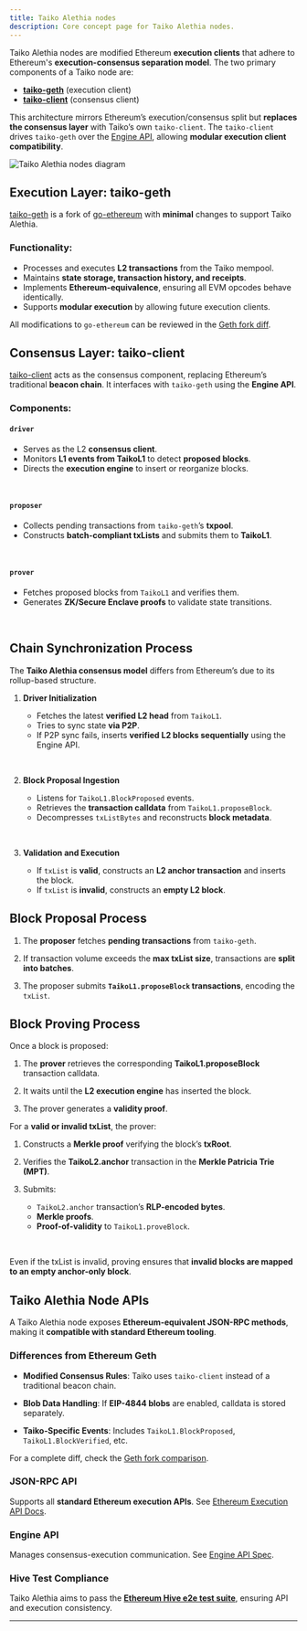 ```yaml
---
title: Taiko Alethia nodes
description: Core concept page for Taiko Alethia nodes.
---
```


Taiko Alethia nodes are modified Ethereum **execution clients** that adhere to Ethereum's **execution-consensus separation model**. The two primary components of a Taiko node are:

- **[taiko-geth](https://github.com/taikoxyz/taiko-geth)** (execution client)
- **[taiko-client](https://github.com/taikoxyz/taiko-client)** (consensus client)

This architecture mirrors Ethereum’s execution/consensus split but **replaces the consensus layer** with Taiko’s own `taiko-client`. The `taiko-client` drives `taiko-geth` over the [Engine API](https://github.com/ethereum/execution-apis/tree/main/src/engine), allowing **modular execution client compatibility**.

![Taiko Alethia nodes diagram](~/assets/content/docs/taiko-alethia-protocol/taiko-nodes.png)

## Execution Layer: taiko-geth

[taiko-geth](https://github.com/taikoxyz/taiko-geth) is a fork of [go-ethereum](https://github.com/ethereum/go-ethereum) with **minimal** changes to support Taiko Alethia.

### Functionality:

- Processes and executes **L2 transactions** from the Taiko mempool.
- Maintains **state storage, transaction history, and receipts**.
- Implements **Ethereum-equivalence**, ensuring all EVM opcodes behave identically.
- Supports **modular execution** by allowing future execution clients.

All modifications to `go-ethereum` can be reviewed in the [Geth fork diff](https://geth.taiko.xyz).

## Consensus Layer: taiko-client

[taiko-client](https://github.com/taikoxyz/taiko-mono/tree/main/packages/taiko-client) acts as the consensus component, replacing Ethereum’s traditional **beacon chain**. It interfaces with `taiko-geth` using the **Engine API**.

### Components:

#### `driver`

- Serves as the L2 **consensus client**.
- Monitors **L1 events from TaikoL1** to detect **proposed blocks**.
- Directs the **execution engine** to insert or reorganize blocks.

<br/>

#### `proposer`

- Collects pending transactions from `taiko-geth`’s **txpool**.
- Constructs **batch-compliant txLists** and submits them to **TaikoL1**.

<br/>

#### `prover`

- Fetches proposed blocks from `TaikoL1` and verifies them.
- Generates **ZK/Secure Enclave proofs** to validate state transitions.

<br/>

## Chain Synchronization Process

The **Taiko Alethia consensus model** differs from Ethereum’s due to its rollup-based structure.

1. **Driver Initialization**

   - Fetches the latest **verified L2 head** from `TaikoL1`.
   - Tries to sync state **via P2P**.
   - If P2P sync fails, inserts **verified L2 blocks sequentially** using the Engine API.

<br/>

2. **Block Proposal Ingestion**

   - Listens for `TaikoL1.BlockProposed` events.
   - Retrieves the **transaction calldata** from `TaikoL1.proposeBlock`.
   - Decompresses `txListBytes` and reconstructs **block metadata**.

<br/>

3. **Validation and Execution**

   - If `txList` is **valid**, constructs an **L2 anchor transaction** and inserts the block.
   - If `txList` is **invalid**, constructs an **empty L2 block**.

## Block Proposal Process

1. The **proposer** fetches **pending transactions** from `taiko-geth`.

2. If transaction volume exceeds the **max txList size**, transactions are **split into batches**.

3. The proposer submits **`TaikoL1.proposeBlock` transactions**, encoding the `txList`.

## Block Proving Process

Once a block is proposed:

1. The **prover** retrieves the corresponding **TaikoL1.proposeBlock** transaction calldata.

2. It waits until the **L2 execution engine** has inserted the block.

3. The prover generates a **validity proof**.

For a **valid or invalid txList**, the prover:

1. Constructs a **Merkle proof** verifying the block’s **txRoot**.

2. Verifies the **TaikoL2.anchor** transaction in the **Merkle Patricia Trie (MPT)**.

3. Submits:

   - `TaikoL2.anchor` transaction’s **RLP-encoded bytes**.
   - **Merkle proofs**.
   - **Proof-of-validity** to `TaikoL1.proveBlock`.

<br/>

Even if the txList is invalid, proving ensures that **invalid blocks are mapped to an empty anchor-only block**.

## Taiko Alethia Node APIs

A Taiko Alethia node exposes **Ethereum-equivalent JSON-RPC methods**, making it **compatible with standard Ethereum tooling**.

### Differences from Ethereum Geth

- **Modified Consensus Rules**: Taiko uses `taiko-client` instead of a traditional beacon chain.

- **Blob Data Handling**: If **EIP-4844 blobs** are enabled, calldata is stored separately.

- **Taiko-Specific Events**: Includes `TaikoL1.BlockProposed`, `TaikoL1.BlockVerified`, etc.

For a complete diff, check the [Geth fork comparison](https://geth.taiko.xyz).

### JSON-RPC API

Supports all **standard Ethereum execution APIs**. See [Ethereum Execution API Docs](https://ethereum.github.io/execution-apis/api-documentation/).

### Engine API

Manages consensus-execution communication. See [Engine API Spec](https://github.com/ethereum/execution-apis/blob/main/src/engine/common.md).

### Hive Test Compliance

Taiko Alethia aims to pass the **[Ethereum Hive e2e test suite](https://github.com/ethereum/hive)**, ensuring API and execution consistency.

---
